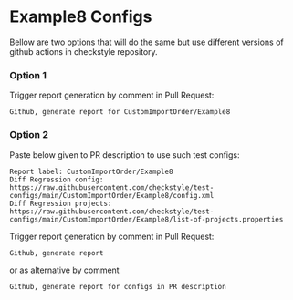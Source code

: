 # Example8 Configs

Bellow are two options that will do the same but use different versions
of github actions in checkstyle repository.


### Option 1
Trigger report generation by comment in Pull Request:
```
Github, generate report for CustomImportOrder/Example8
```

### Option 2

Paste below given to PR description to use such test configs:
```
Report label: CustomImportOrder/Example8
Diff Regression config: https://raw.githubusercontent.com/checkstyle/test-configs/main/CustomImportOrder/Example8/config.xml
Diff Regression projects: https://raw.githubusercontent.com/checkstyle/test-configs/main/CustomImportOrder/Example8/list-of-projects.properties
```

Trigger report generation by comment in Pull Request:
```
Github, generate report
```
or as alternative by comment
```
Github, generate report for configs in PR description
```
